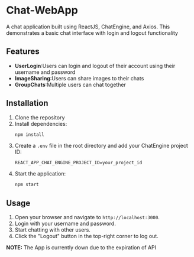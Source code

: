 # Chat-WebApp
A chat application built using ReactJS, ChatEngine, and Axios. This demonstrates a basic chat interface with login and logout functionality
## Features
- **UserLogin**:Users can login and logout of their account using their username and password
- **ImageSharing**:Users can share images to their chats
- **GroupChats**:Multiple users can chat together

## Installation

1. Clone the repository
2. Install dependencies:
    ```bash
    npm install
    ```
3. Create a `.env` file in the root directory and add your ChatEngine project ID:
    ```env
    REACT_APP_CHAT_ENGINE_PROJECT_ID=your_project_id
    ```
4. Start the application:
    ```bash
    npm start
    ```
    
## Usage

1. Open your browser and navigate to `http://localhost:3000`.
2. Login with your username and password.
3. Start chatting with other users.
4. Click the "Logout" button in the top-right corner to log out.

  
**NOTE:** The App is currently down due to the expiration of API
